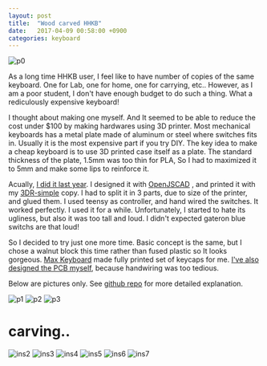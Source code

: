 ```yaml
---
layout: post
title:  "Wood carved HHKB"
date:   2017-04-09 00:58:00 +0900
categories: keyboard
---
```


![p0](https://github.com/jinhwanlazy/wood-case-keyboard/raw/master/pics/IMG_2566.JPG)

As a long time HHKB user, I feel like to have number of copies of the same
keyboard. One for Lab, one for home, one for carrying, etc..  However, as I am a poor student,
I don't have enough budget to do such a thing. What a rediculously expensive
keyboard!

I thought about making one myself. And It seemed to be able to reduce the cost 
under $100 by making hardwares using 3D printer. Most mechanical keyboards has
a metal plate made of aluminum or steel where switches fits in. Usually it
is the most expensive part if you try DIY. 
The key idea to make a cheap keyboard is to use 3D printed case itself as a
plate. The standard thickness of the plate, 1.5mm was too thin for PLA, So I had
to maximized it to 5mm and make some lips to reinforce it.

Acually, [I did it last year](https://github.com/jinhwanlazy/3d-printable-keyboard).
I designed it with [OpenJSCAD](https://openjscad.org/#https://raw.githubusercontent.com/jinhwanlazy/3d-printable-keyboard/master/model.js)
, and printed it with my
[3DR-simple](http://trains.socha.com/2013/11/building-3dr-simple-delta-printer-part-i.html) copy.
I had to split it in 3 parts, due to size of the printer, and glued them. 
I used teensy as controller, and hand wired the switches. 
It worked perfectly. I used it for a while. Unfortunately, I started to hate its
ugliness, but also it was too tall and loud. I didn't expected gateron blue
switchs are that loud!

So I decided to try just one more time. Basic concept is the same, but
I chose a walnut block this time rather than fused plastic so It looks
gorgeous.
[Max Keyboard](http://www.maxkeyboard.com/) made fully
printed set of keycaps for me. 
[I've also designed the PCB myself](https://github.com/jinhwanlazy/hhkb-pcb),
because handwiring was too tedious. 

Below are pictures only.
See [github repo](https://github.com/jinhwanlazy/wood-case-keyboard)
for more detailed explanation.

![p1](https://github.com/jinhwanlazy/wood-case-keyboard/raw/master/pics/IMG_2556.JPG)
![p2](https://github.com/jinhwanlazy/wood-case-keyboard/raw/master/pics/IMG_2569.JPG)
![p3](https://github.com/jinhwanlazy/wood-case-keyboard/raw/master/pics/IMG_2571.JPG)

# carving..
![ins2](https://github.com/jinhwanlazy/wood-case-keyboard/raw/master/pics/IMG_2502.JPG)
![ins3](https://github.com/jinhwanlazy/wood-case-keyboard/raw/master/pics/IMG_2507.JPG)
![ins4](https://github.com/jinhwanlazy/wood-case-keyboard/raw/master/pics/IMG_2511.JPG)
![ins5](https://github.com/jinhwanlazy/wood-case-keyboard/raw/master/pics/IMG_2514.JPG)
![ins6](https://github.com/jinhwanlazy/wood-case-keyboard/raw/master/pics/IMG_2518.JPG)
![ins7](https://github.com/jinhwanlazy/wood-case-keyboard/raw/master/pics/IMG_2519.JPG)



